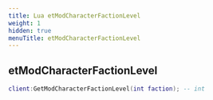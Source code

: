 ```yaml
---
title: Lua etModCharacterFactionLevel
weight: 1
hidden: true
menuTitle: etModCharacterFactionLevel
---
```

## etModCharacterFactionLevel
```lua
client:GetModCharacterFactionLevel(int faction); -- int
```